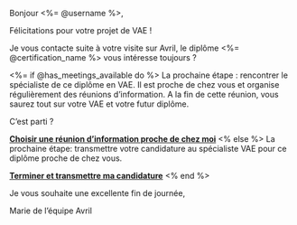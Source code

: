 [SUJET]: # (<%= @username %> pour votre diplôme de <%= @certification_name %> en VAE)

Bonjour <%= @username %>,

Félicitations pour votre projet de VAE !

Je vous contacte suite à votre visite sur Avril, le diplôme <%= @certification_name %> vous intéresse toujours ?

<%= if @has_meetings_available do %>
La prochaine étape : rencontrer le spécialiste de ce diplôme en VAE. Il est proche de chez vous et organise régulièrement des réunions d’information. A la fin de cette réunion, vous saurez tout sur votre VAE et votre futur diplôme.

C’est parti ?

**[Choisir une réunion d’information proche de chez moi](<%= @application_url %>)**
<% else %>
La prochaine étape: transmettre votre candidature au spécialiste VAE pour ce diplôme proche de chez vous.

**[Terminer et transmettre ma candidature](<%= @application_url %>)**
<% end %>

Je vous souhaite une excellente fin de journée,

Marie de l’équipe Avril